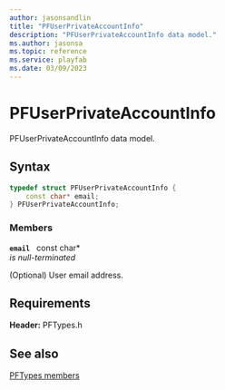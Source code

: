 ```yaml
---
author: jasonsandlin
title: "PFUserPrivateAccountInfo"
description: "PFUserPrivateAccountInfo data model."
ms.author: jasonsa
ms.topic: reference
ms.service: playfab
ms.date: 03/09/2023
---
```


# PFUserPrivateAccountInfo  

PFUserPrivateAccountInfo data model.  

## Syntax  
  
```cpp
typedef struct PFUserPrivateAccountInfo {  
    const char* email;  
} PFUserPrivateAccountInfo;  
```
  
### Members  
  
**`email`** &nbsp; const char*  
*is null-terminated*  
  
(Optional) User email address.
  
  
## Requirements  
  
**Header:** PFTypes.h
  
## See also  
[PFTypes members](../pftypes_members.md)  

  
  
